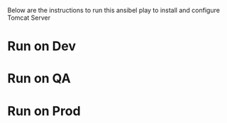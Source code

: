 Below are the instructions to run this ansibel play to install and configure Tomcat Server

# Run on Dev 

# Run on QA

# Run on Prod 
